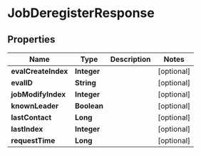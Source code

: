 

# JobDeregisterResponse


## Properties

Name | Type | Description | Notes
------------ | ------------- | ------------- | -------------
**evalCreateIndex** | **Integer** |  |  [optional]
**evalID** | **String** |  |  [optional]
**jobModifyIndex** | **Integer** |  |  [optional]
**knownLeader** | **Boolean** |  |  [optional]
**lastContact** | **Long** |  |  [optional]
**lastIndex** | **Integer** |  |  [optional]
**requestTime** | **Long** |  |  [optional]



